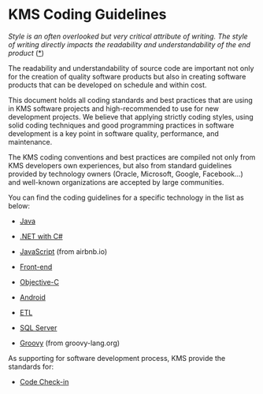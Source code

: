 # KMS Coding Guidelines

_Style is an often overlooked but very critical attribute of writing. The style of writing directly impacts the readability and understandability of the end product_ ([*](http://www.adaic.org/resources/add_content/docs/95style/95style.pdf))

The readability and understandability of source code are important not only for the creation of quality software products but also in creating software products that can be developed on schedule and within cost.

This document holds all coding standards and best practices that are using in KMS software projects and high-recommended to use for new development projects. We believe that applying strictly coding styles, using solid coding techniques and good programming practices in software development is a key point in software quality, performance, and maintenance.

The KMS coding conventions and best practices are compiled not only from KMS developers own experiences, but also from standard guidelines provided by technology owners (Oracle, Microsoft, Google, Facebook...) and well-known organizations are accepted by large communities.

You can find the coding guidelines for a specific technology in the list as below:

* [Java](java.md)
* [.NET with C#](dotnet.md)
* [JavaScript](https://github.com/airbnb/javascript/blob/master/README.md) (from airbnb.io)
* [Front-end](front-end.md)
* [Objective-C](objective-c.md)
* [Android](android.md)
* [ETL](etl/README.md)
* [SQL Server](sql-server.md)

* [Groovy](http://groovy-lang.org/style-guide.html) (from groovy-lang.org)

As supporting for software development process, KMS provide the standards for:

* [Code Check-in](code-checkin.md)
